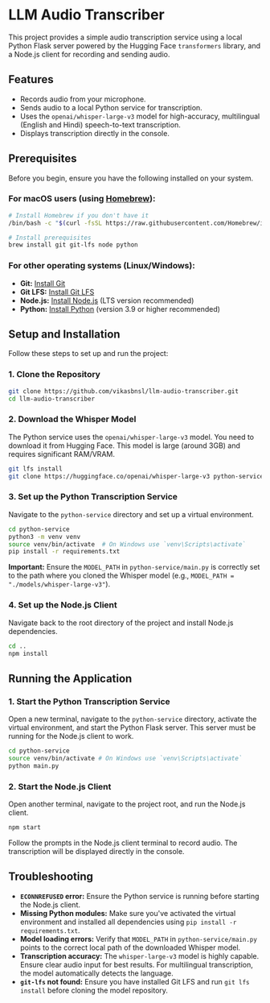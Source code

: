 # LLM Audio Transcriber

This project provides a simple audio transcription service using a local Python Flask server powered by the Hugging Face `transformers` library, and a Node.js client for recording and sending audio.

## Features

- Records audio from your microphone.
- Sends audio to a local Python service for transcription.
- Uses the `openai/whisper-large-v3` model for high-accuracy, multilingual (English and Hindi) speech-to-text transcription.
- Displays transcription directly in the console.

## Prerequisites

Before you begin, ensure you have the following installed on your system.

### For macOS users (using [Homebrew](https://brew.sh/)):

```bash
# Install Homebrew if you don't have it
/bin/bash -c "$(curl -fsSL https://raw.githubusercontent.com/Homebrew/install/HEAD/install.sh)"

# Install prerequisites
brew install git git-lfs node python
```

### For other operating systems (Linux/Windows):

- **Git:** [Install Git](https://git-scm.com/downloads)
- **Git LFS:** [Install Git LFS](https://git-lfs.github.com/)
- **Node.js:** [Install Node.js](https://nodejs.org/en/download/) (LTS version recommended)
- **Python:** [Install Python](https://www.python.org/downloads/) (version 3.9 or higher recommended)

## Setup and Installation

Follow these steps to set up and run the project:

### 1. Clone the Repository

```bash
git clone https://github.com/vikasbnsl/llm-audio-transcriber.git
cd llm-audio-transcriber
```

### 2. Download the Whisper Model

The Python service uses the `openai/whisper-large-v3` model. You need to download it from Hugging Face. This model is large (around 3GB) and requires significant RAM/VRAM.

```bash
git lfs install
git clone https://huggingface.co/openai/whisper-large-v3 python-service/models/whisper-large-v3
```

### 3. Set up the Python Transcription Service

Navigate to the `python-service` directory and set up a virtual environment.

```bash
cd python-service
python3 -m venv venv
source venv/bin/activate  # On Windows use `venv\Scripts\activate`
pip install -r requirements.txt
```

**Important:** Ensure the `MODEL_PATH` in `python-service/main.py` is correctly set to the path where you cloned the Whisper model (e.g., `MODEL_PATH = "./models/whisper-large-v3"`).

### 4. Set up the Node.js Client

Navigate back to the root directory of the project and install Node.js dependencies.

```bash
cd ..
npm install
```

## Running the Application

### 1. Start the Python Transcription Service

Open a new terminal, navigate to the `python-service` directory, activate the virtual environment, and start the Python Flask server. This server must be running for the Node.js client to work.

```bash
cd python-service
source venv/bin/activate # On Windows use `venv\Scripts\activate`
python main.py
```

### 2. Start the Node.js Client

Open another terminal, navigate to the project root, and run the Node.js client.

```bash
npm start
```

Follow the prompts in the Node.js client terminal to record audio. The transcription will be displayed directly in the console.

## Troubleshooting

- **`ECONNREFUSED` error:** Ensure the Python service is running before starting the Node.js client.
- **Missing Python modules:** Make sure you've activated the virtual environment and installed all dependencies using `pip install -r requirements.txt`.
- **Model loading errors:** Verify that `MODEL_PATH` in `python-service/main.py` points to the correct local path of the downloaded Whisper model.
- **Transcription accuracy:** The `whisper-large-v3` model is highly capable. Ensure clear audio input for best results. For multilingual transcription, the model automatically detects the language.
- **`git-lfs` not found:** Ensure you have installed Git LFS and run `git lfs install` before cloning the model repository.
